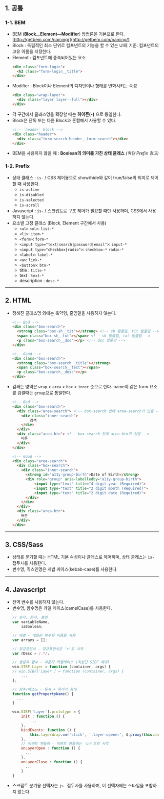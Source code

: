 ## 1. 공통

### 1-1. BEM

- BEM (**Block__Element—Modifier**) 방법론을 기본으로 한다. [http://getbem.com/naming/](http://getbem.com/naming/)
- Block : 독립적인 최소 단위로 컴포넌트의 기능을 할 수 있는 UI의 기준. 컴포넌트의 고유 이름을 지정한다.
- Element : 컴포넌트에 종속되어있는 요소
  ```html
  <div class="form-login">
    <h2 class="form-login__title">
  </div>
  ```
- Modifier : Block이나 Element의 디자인이나 형태를 변화시키는 속성
  ```html
  <div class="wrap-layer">
    <div class="layer layer--full"></div>
  </div>
  ```
- 각 구간에서 클래스명을 확장할 때는 **하이픈(-)** 으로 통일한다.
- Block은 단독 또는 다른 Block과 혼합해서 사용할 수 있다.
  ```html
  <!-- `header` block -->
  <div class="header">
    <div class="form-search header__form-search"></div>
  </div>
  ```
- BEM을 사용하지 않을 때 : **Boolean의 의미를 가진 상태 클래스** *(하단 Prefix 참고)*


### 1-2. Prefix

- 상태 클래스 :  `is-` / CSS 제어용으로 show/hide와 같이 true/false의 의미로 제어할 때 사용한다.
    - `is-active`
    - `is-disabled`
    - `is-selected`
    - `is-scroll`
- Javascript : `js-` / 스크립트로 구조 제어가 필요할 때만 사용하며, CSS에서 사용하지 않는다.
- 요소별 고정 클래스 (Block, Element 구간에서 사용)
    - `<ul>` `<ol>`: `list-*`
    - `<li>`: `item-*` 
    - `<form>`: `form-*` 
    - `<input type="text|search|password|email">`: `input-*` 
    - `<input type="checkbox|radio">`: `checkbox-*`  `radio-*` 
    - `<label>`: `label-*` 
    - `<a>`: `link-*`  
    - `<button>`: `btn-*`
    - title : `title-*`
    - text : `text-*`
    - description : `desc-*`
  
---
## 2. HTML

- 정해진 클래스명 외에는 축약형, 줄임말을 사용하지 않는다.
  ```html
  <!-- Bad -->
  <div class="box-search">
    <strong class="box-sh__tit"></strong> <!-- sh 말줄임, tit 말줄임 -->
    <span class="box-sh__txt"></span> <!-- sh 말줄임, txt 말줄임 -->
    <p class="box-search__dsc"></p> <!-- dsc 말줄임 -->
  </div>

  <!-- Good -->
  <div class="box-search">
    <strong class="box-search__title"></strong>
    <span class="box-search__text"></span>
    <p class="box-search__desc"></p>
  </div>
  ```
- 감싸는 영역은 `wrap` > `area` > `box` > `inner` 순으로 한다.  name이 같은 form 요소를 감쌀때는 `group`으로 통일한다.
  ```html
  <!-- Bad -->
  <div class="box-search">
    <div class="area-search"> <!-- box-search 안에 area-search가 있음 -->
      <div class="inner-search">
          검색
      </div>
    </div>
    <div class="area-btn"> <!-- box-search 안에 area-btn이 있음 -->
      버튼
    </div>
  </div>

  <!-- Good -->
  <div class="area-search">
    <div class="box-search">
      <div class="inner-search">
        <strong id="a11y-group-birth">Date of Birth</strong>
        <div role="group" aria-labelledby="a11y-group-birth">
            <input type="text" title="4 digit year (Required)">
            <input type="text" title="2 digit month (Required)">
            <input type="text" title="2 digit date (Required)">
        </div>
      </div>
    </div>
    <div class="area-btn">
      버튼
    </div>
  </div>
  ```
---
## 3. CSS/Sass

- 상태를 분기할 때는 HTML 기본 속성이나 클래스로 제어하며, 상태 클래스는 `is-` 접두사를 사용한다.
- 변수명, 믹스인명은 케밥 케이스(kebab-case)를 사용한다.

---
## 4. Javascript

- 전역 변수를 사용하지 않는다.
- 변수명, 함수명은 카멜 케이스(camelCase)를 사용한다.
  ```javascript
  // 숫자, 문자, 불린
  var variableName,
      isBoolean;
  
  // 배열 - 배열은 복수형 이름을 사용
  var arrays = [];
  
  // 정규표현식 - 정규표현식은 'r'로 시작
  var rDesc = /.*/;
  
  // 생성자 함수 - 대문자 카멜케이스 (최상단 SIBF 제외)
  win.SIBF.Layer = function (container, args) {
  // win.SIBF['Layer'] = function (container, args) {
      ...
  };
  
  // 함수/메소드 - 동사 + 목적어 형태
  function getPropertyName() {
    ...
  }
  
  win.SIBF['Layer'].prototype = {
      init : function () {
          ...
      },
      bindEvents: function () {
          this.layerWrap.on('click', '.layer-opener', $.proxy(this.onLayerOpen, this));
      },
      // 이벤트 핸들러 - 이벤트 핸들러는 'on'으로 시작
      onLayerOpen : function () {
        ...
      },
      onLayerClose : function () {
        ...
      }
  }
  ```
- 스크립트 분기용 선택자는 `js-` 접두사를 사용하며, 이 선택자에는 스타일을 포함하지 않는다.